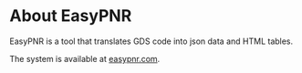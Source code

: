 # About EasyPNR

EasyPNR is a tool that translates GDS code into json data and HTML tables.

The system is available at [easypnr.com](https://easypnr.com).

